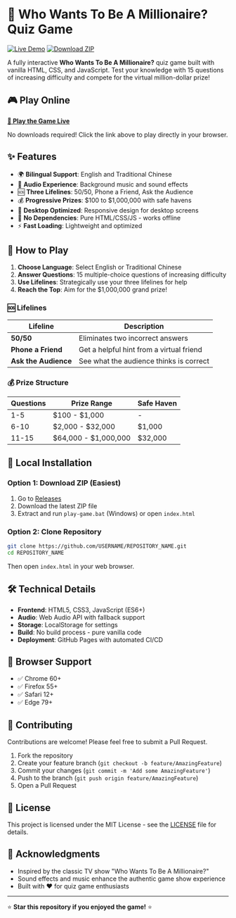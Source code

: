 # 🎯 Who Wants To Be A Millionaire? Quiz Game

[![Live Demo](https://img.shields.io/badge/▶️_Play_Now-GitHub_Pages-brightgreen?style=for-the-badge)](https://USERNAME.github.io/REPOSITORY_NAME/)
[![Download ZIP](https://img.shields.io/badge/📥_Download-ZIP_File-blue?style=for-the-badge)](https://github.com/USERNAME/REPOSITORY_NAME/releases/latest)

A fully interactive **Who Wants To Be A Millionaire?** quiz game built with vanilla HTML, CSS, and JavaScript. Test your knowledge with 15 questions of increasing difficulty and compete for the virtual million-dollar prize!

## 🎮 Play Online

**[🚀 Play the Game Live](https://USERNAME.github.io/REPOSITORY_NAME/)**

No downloads required! Click the link above to play directly in your browser.

## ✨ Features

- 🌍 **Bilingual Support**: English and Traditional Chinese
- 🎵 **Audio Experience**: Background music and sound effects
- 🆘 **Three Lifelines**: 50/50, Phone a Friend, Ask the Audience
- 💰 **Progressive Prizes**: $100 to $1,000,000 with safe havens
- 📱 **Desktop Optimized**: Responsive design for desktop screens
- 🔄 **No Dependencies**: Pure HTML/CSS/JS - works offline
- ⚡ **Fast Loading**: Lightweight and optimized

## 🎯 How to Play

1. **Choose Language**: Select English or Traditional Chinese
2. **Answer Questions**: 15 multiple-choice questions of increasing difficulty
3. **Use Lifelines**: Strategically use your three lifelines for help
4. **Reach the Top**: Aim for the $1,000,000 grand prize!

### 🆘 Lifelines

| Lifeline             | Description                              |
| -------------------- | ---------------------------------------- |
| **50/50**            | Eliminates two incorrect answers         |
| **Phone a Friend**   | Get a helpful hint from a virtual friend |
| **Ask the Audience** | See what the audience thinks is correct  |

### 💰 Prize Structure

| Questions | Prize Range          | Safe Haven |
| --------- | -------------------- | ---------- |
| 1-5       | $100 - $1,000        | -          |
| 6-10      | $2,000 - $32,000     | $1,000     |
| 11-15     | $64,000 - $1,000,000 | $32,000    |

## 🔧 Local Installation

### Option 1: Download ZIP (Easiest)

1. Go to [Releases](https://github.com/USERNAME/REPOSITORY_NAME/releases/latest)
2. Download the latest ZIP file
3. Extract and run `play-game.bat` (Windows) or open `index.html`

### Option 2: Clone Repository

```bash
git clone https://github.com/USERNAME/REPOSITORY_NAME.git
cd REPOSITORY_NAME
```

Then open `index.html` in your web browser.

## 🛠️ Technical Details

- **Frontend**: HTML5, CSS3, JavaScript (ES6+)
- **Audio**: Web Audio API with fallback support
- **Storage**: LocalStorage for settings
- **Build**: No build process - pure vanilla code
- **Deployment**: GitHub Pages with automated CI/CD

## 📱 Browser Support

- ✅ Chrome 60+
- ✅ Firefox 55+
- ✅ Safari 12+
- ✅ Edge 79+

## 🤝 Contributing

Contributions are welcome! Please feel free to submit a Pull Request.

1. Fork the repository
2. Create your feature branch (`git checkout -b feature/AmazingFeature`)
3. Commit your changes (`git commit -m 'Add some AmazingFeature'`)
4. Push to the branch (`git push origin feature/AmazingFeature`)
5. Open a Pull Request

## 📄 License

This project is licensed under the MIT License - see the [LICENSE](LICENSE) file for details.

## 🎉 Acknowledgments

- Inspired by the classic TV show "Who Wants To Be A Millionaire?"
- Sound effects and music enhance the authentic game show experience
- Built with ❤️ for quiz game enthusiasts

---

⭐ **Star this repository if you enjoyed the game!** ⭐
